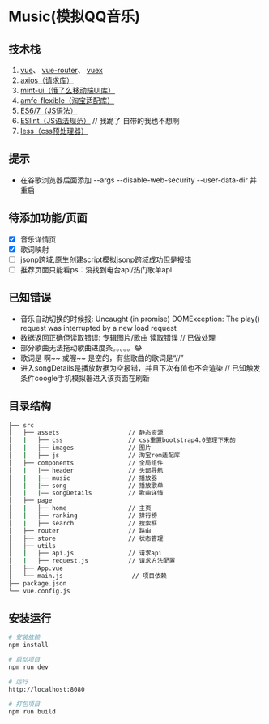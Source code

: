 #  Music(模拟QQ音乐)

## 技术栈
1. [vue](https://cn.vuejs.org/v2/guide/)、 [vue-router](https://router.vuejs.org/zh-cn/essentials/getting-started.html)、 [vuex](https://vuex.vuejs.org/zh-cn/getting-started.html)
2. [axios（请求库）](https://github.com/axios/axios)
3. [mint-ui（饿了么移动端UI库）](http://mint-ui.github.io/docs/#/zh-cn2)
4. [amfe-flexible（淘宝适配库）](https://github.com/amfe/lib-flexible)
7. [ES6/7（JS语法）](https://github.com/lukehoban/es6features)
8. [ESlint（JS语法规范）](https://github.com/standard/standard/blob/master/docs/RULES-zhcn.md)  // 我跪了 自带的我也不想啊
8. [less（css预处理器）](https://github.com/less/less-docs)

## 提示

- 在谷歌浏览器后面添加 --args --disable-web-security --user-data-dir 并重启


##  待添加功能/页面

- [x] 音乐详情页
- [x] 歌词映射
- [ ] jsonp跨域,原生创建script模拟jsonp跨域成功但是报错
- [ ] 推荐页面只能看ps：没找到电台api/热门歌单api

##  已知错误

- 音乐自动切换的时候报: Uncaught (in promise) DOMException: The play() request was interrupted by a new load request
- 数据返回正确但读取错误: 专辑图片/歌曲 读取错误   // 已做处理
- 部分歌曲无法拖动歌曲进度条。。。。。😂
- 歌词是 啊~~ 或喔~~ 是空的，有些歌曲的歌词是“//”
- 进入songDetails是播放数据为空报错，并且下次有值也不会渲染   // 已知触发条件coogle手机模拟器进入该页面在刷新 

## 目录结构

``` bash
├── src                          
│   ├── assets                   // 静态资源
│   |   ├── css                  // css重置bootstrap4.0整理下来的
│   |   ├── images               // 图片
│   |   ├── js                   // 淘宝rem适配库
│   ├── components               // 全局组件
│   |   |── header               // 头部导航
│   |   |── music                // 播放器
│   |   |── song                 // 播放歌单  
│   |   |—— songDetails          // 歌曲详情
│   ├── page                   
│   |   ├── home                 // 主页
│   |   ├── ranking              // 排行榜
│   |   ├── search               // 搜索框
│   ├── router                   // 路由
│   ├── store                    // 状态管理
│   ├── utils                   
│   |   ├── api.js               // 请求api
│   |   ├── request.js           // 请求方法配置
│   ├── App.vue
│   └── main.js                   // 项目依赖
├── package.json                 
└── vue.config.js               
```

## 安装运行

``` bash
# 安装依赖
npm install

# 启动项目
npm run dev

# 运行
http://localhost:8080

# 打包项目
npm run build
```
